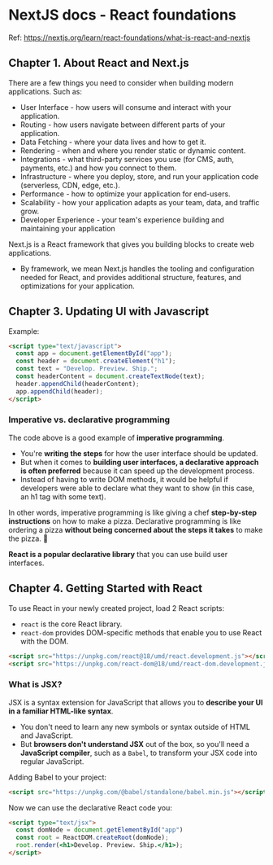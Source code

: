 # NextJS docs - React foundations

Ref: https://nextjs.org/learn/react-foundations/what-is-react-and-nextjs

## Chapter 1. About React and Next.js

There are a few things you need to consider when building modern applications. Such as:

- User Interface - how users will consume and interact with your application.
- Routing - how users navigate between different parts of your application.
- Data Fetching - where your data lives and how to get it.
- Rendering - when and where you render static or dynamic content.
- Integrations - what third-party services you use (for CMS, auth, payments, etc.) and how you connect to them.
- Infrastructure - where you deploy, store, and run your application code (serverless, CDN, edge, etc.).
- Performance - how to optimize your application for end-users.
- Scalability - how your application adapts as your team, data, and traffic grow.
- Developer Experience - your team's experience building and maintaining your application

Next.js is a React framework that gives you building blocks to create web applications.

- By framework, we mean Next.js handles the tooling and configuration needed for React, and provides additional structure, features, and optimizations for your application.

## Chapter 3. Updating UI with Javascript

Example:

```html
<script type="text/javascript">
  const app = document.getElementById("app");
  const header = document.createElement("h1");
  const text = "Develop. Preview. Ship.";
  const headerContent = document.createTextNode(text);
  header.appendChild(headerContent);
  app.appendChild(header);
</script>
```

### Imperative vs. declarative programming

The code above is a good example of **imperative programming**.

- You're **writing the steps** for how the user interface should be updated.
- But when it comes to **building user interfaces, a declarative approach is often preferred** because it can speed up the development process.
- Instead of having to write DOM methods, it would be helpful if developers were able to declare what they want to show (in this case, an h1 tag with some text).

In other words, imperative programming is like giving a chef **step-by-step instructions** on how to make a pizza. Declarative programming is like ordering a pizza **without being concerned about the steps it takes** to make the pizza. 🍕

**React is a popular declarative library** that you can use build user interfaces.

## Chapter 4. Getting Started with React

To use React in your newly created project, load 2 React scripts:

- `react` is the core React library.
- `react-dom` provides DOM-specific methods that enable you to use React with the DOM.

```html
<script src="https://unpkg.com/react@18/umd/react.development.js"></script>
<script src="https://unpkg.com/react-dom@18/umd/react-dom.development.js"></script>
```

### What is JSX?

JSX is a syntax extension for JavaScript that allows you to **describe your UI in a familiar HTML-like syntax**.

- You don't need to learn any new symbols or syntax outside of HTML and JavaScript.
- But **browsers don't understand JSX** out of the box, so you'll need a **JavaScript compiler**, such as a `Babel`, to transform your JSX code into regular JavaScript.

Adding Babel to your project:

```html
<script src="https://unpkg.com/@babel/standalone/babel.min.js"></script>
```

Now we can use the declarative React code you:

```html
<script type="text/jsx">
  const domNode = document.getElementById("app")
  const root = ReactDOM.createRoot(domNode);
  root.render(<h1>Develop. Preview. Ship.</h1>);
</script>
```
